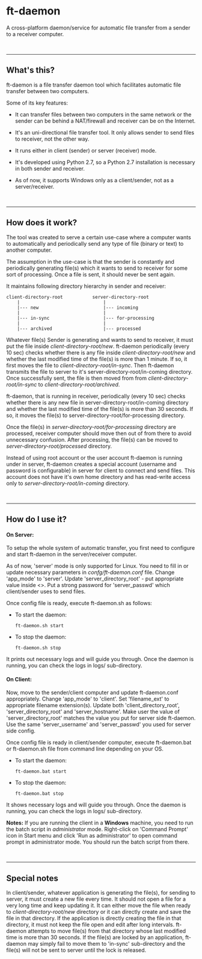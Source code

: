 # ft-daemon

A cross-platform daemon/service for automatic file transfer from a sender to a receiver computer.

<br>

-------------
What's this?
-------------

ft-daemon is a file transfer daemon tool which facilitates automatic file transfer
between two computers.

Some of its key features:

  - It can transfer files between two computers in the same network or the sender
    can be behind a NAT/firewall and receiver can be on the Internet.

  - It's an uni-directional file transfer tool. It only allows sender to send files
    to receiver, not the other way.

  - It runs either in client (sender) or server (receiver) mode.

  - It's developed using Python 2.7, so a Python 2.7 installation is necessary
    in both sender and receiver.

  - As of now, it supports Windows only as a client/sender, not as a server/receiver.
  
<br>

------------------
How does it work?
------------------

The tool was created to serve a certain use-case where a computer wants to
automatically and periodically send any type of file (binary or text) to another
computer.

The assumption in the use-case is that the sender is constantly and periodically
generating file(s) which it wants to send to receiver for some sort of processing.
Once a file is sent, it should never be sent again.

It maintains following directory hierarchy in sender and receiver:

    client-directory-root           server-directory-root
        |                               |
        |--- new                        |--- incoming
        |                               |
        |--- in-sync                    |--- for-processing
        |                               |
        |--- archived                   |--- processed

Whatever file(s) Sender is generating and wants to send to receiver, it must put
the file inside *client-directory-root/new*. ft-daemon periodically (every 10 sec)
checks whether there is any file inside *client-directory-root/new* and whether the
last modified time of the file(s) is more than 1 minute. If so, it first moves the 
file to *client-directory-root/in-sync*. Then ft-daemon transmits the file to server 
to it's server-directory-root/in-coming directory. Once successfully sent, the file 
is then moved from from *client-directory-root/in-sync* to *client-directory-root/archived*.

ft-daemon, that is running in receiver, periodically (every 10 sec) checks whether
there is any new file in server-directory-root/in-coming directory and whether the
last modified time of the file(s) is more than 30 seconds. If so, it moves the file(s)
to server-directory-root/for-processing directory.

Once the file(s) in *server-directory-root/for-processing* directory are processed,
receiver computer should move then out of from there to avoid unnecessary confusion.
After processing, the file(s) can be moved to *server-directory-root/processed* directory.

Instead of using root account or the user account ft-daemon is running under in server,
ft-daemon creates a special account (username and password is configurable) in server
for client to connect and send files. This account does not have it's own home directory
and has read-write access only to *server-directory-root/in-coming* directory.


<br>

-----------------
How do I use it?
-----------------

#### On Server:

To setup the whole system of automatic transfer, you first need to configure and start
ft-daemon in the server/receiver computer.

As of now, 'server' mode is only supported for Linux. You need to fill in or update
necessary parameters in *confg/ft-daemon.conf* file. Change 'app_mode' to 'server'.
Update 'server_directory_root' - put appropriate value inside <>. Put a strong password
for 'server_passwd' which client/sender uses to send files.

Once config file is ready, execute ft-daemon.sh as follows:

  - To start the daemon:

        ft-daemon.sh start

  - To stop the daemon:

        ft-daemon.sh stop

It prints out necessary logs and will guide you through. Once the daemon is running,
you can check the logs in logs/ sub-directory.


#### On Client:

Now, move to the sender/client computer and update ft-daemon.conf appropriately. Change
'app_mode' to 'client'. Set 'filename_ext' to appropriate filename extension(s). Update 
both 'client_directory_root', 'server_directory_root' and 'server_hostname'. Make user 
the value of 'server_directory_root' matches the value you put for server side ft-daemon. 
Use the same 'server_username' and 'server_passwd' you used for server side config.

Once config file is ready in client/sender computer, execute ft-daemon.bat or ft-daemon.sh
file from command line depending on your OS.

  - To start the daemon:

        ft-daemon.bat start

  - To stop the daemon:

        ft-daemon.bat stop

It shows necessary logs and will guide you through. Once the daemon is running, you can check the
logs in logs/ sub-directory.

**Notes:** If you are running the client in a **Windows** machine, you need to run the batch
script in _administrator_ mode. Right-click on 'Command Prompt' icon in Start menu and click 
'Run as administrator' to open command prompt in administrator mode. You should run the batch
script from there.


<br>

--------------
Special notes
--------------

In client/sender, whatever application is generating the file(s), for sending to server,
it must create a new file every time. It should not open a file for a very long time and
keep updating it. It can either move the file when ready to *client-directory-root/new* directory
or it can directly create and save the file in that directory. If the application is directly
creating the file in that directory, it must not keep the file open and edit after long intervals.
ft-daemon attempts to move file(s) from that directory whose last modified time is more than 30 
seconds. If the file(s) are locked by an application, ft-daemon may simply fail to move them to 
'in-sync' sub-directory and the file(s) will not be sent to server until the lock is released.